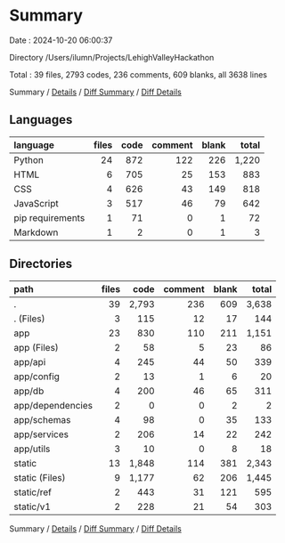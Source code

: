 # Summary

Date : 2024-10-20 06:00:37

Directory /Users/ilumn/Projects/LehighValleyHackathon

Total : 39 files,  2793 codes, 236 comments, 609 blanks, all 3638 lines

Summary / [Details](details.md) / [Diff Summary](diff.md) / [Diff Details](diff-details.md)

## Languages
| language | files | code | comment | blank | total |
| :--- | ---: | ---: | ---: | ---: | ---: |
| Python | 24 | 872 | 122 | 226 | 1,220 |
| HTML | 6 | 705 | 25 | 153 | 883 |
| CSS | 4 | 626 | 43 | 149 | 818 |
| JavaScript | 3 | 517 | 46 | 79 | 642 |
| pip requirements | 1 | 71 | 0 | 1 | 72 |
| Markdown | 1 | 2 | 0 | 1 | 3 |

## Directories
| path | files | code | comment | blank | total |
| :--- | ---: | ---: | ---: | ---: | ---: |
| . | 39 | 2,793 | 236 | 609 | 3,638 |
| . (Files) | 3 | 115 | 12 | 17 | 144 |
| app | 23 | 830 | 110 | 211 | 1,151 |
| app (Files) | 2 | 58 | 5 | 23 | 86 |
| app/api | 4 | 245 | 44 | 50 | 339 |
| app/config | 2 | 13 | 1 | 6 | 20 |
| app/db | 4 | 200 | 46 | 65 | 311 |
| app/dependencies | 2 | 0 | 0 | 2 | 2 |
| app/schemas | 4 | 98 | 0 | 35 | 133 |
| app/services | 2 | 206 | 14 | 22 | 242 |
| app/utils | 3 | 10 | 0 | 8 | 18 |
| static | 13 | 1,848 | 114 | 381 | 2,343 |
| static (Files) | 9 | 1,177 | 62 | 206 | 1,445 |
| static/ref | 2 | 443 | 31 | 121 | 595 |
| static/v1 | 2 | 228 | 21 | 54 | 303 |

Summary / [Details](details.md) / [Diff Summary](diff.md) / [Diff Details](diff-details.md)